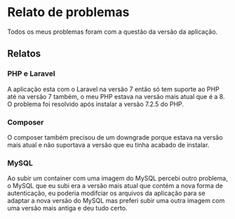 # Relato de problemas

Todos os meus problemas foram com a questão da versão da aplicação.

## Relatos

### PHP e Laravel

A aplicação esta com o Laravel na versão 7 então só tem suporte ao PHP até na versão 7 também, o meu PHP estava na versão mais atual que é a 8. O problema foi resolvido após instalar a versão 7.2.5 do PHP.

### Composer

O composer também precisou de um downgrade porque estava na versão mais atual e não suportava a versão que eu tinha acabado de instalar.

### MySQL

Ao subir um container com uma imagem do MySQL percebi outro problema, o MySQL que eu subi era a versão mais atual que contém a nova forma de autenticação, eu poderia modifciar os arquivos da aplicação para se adaptar a nova versão do MySQL mas preferi subir uma outra imagem com uma versão mais antiga e deu tudo certo.
